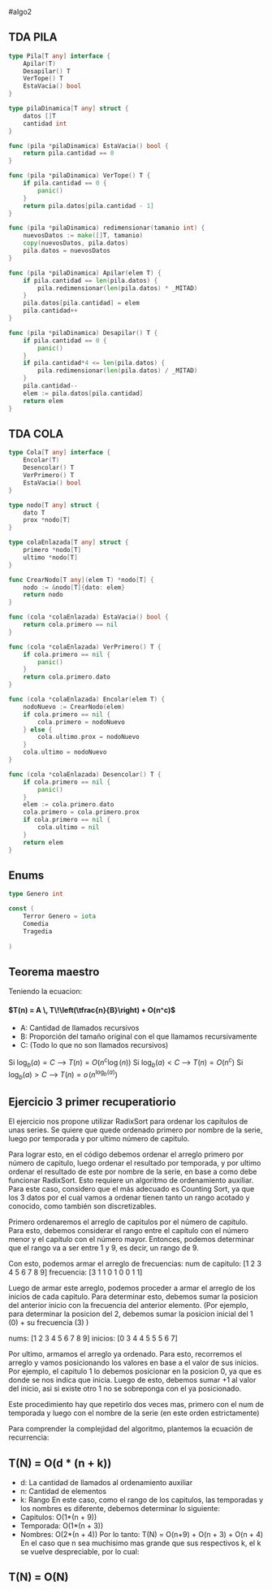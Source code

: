 #algo2 


## TDA PILA

```go
type Pila[T any] interface {
	Apilar(T)
	Desapilar() T
	VerTope() T
	EstaVacia() bool
}

type pilaDinamica[T any] struct {
	datos []T
	cantidad int
}

func (pila *pilaDinamica) EstaVacia() bool {
	return pila.cantidad == 0
}

func (pila *pilaDinamica) VerTope() T {
	if pila.cantidad == 0 {
		panic()
	}
	return pila.datos[pila.cantidad - 1]
}

func (pila *pilaDinamica) redimensionar(tamanio int) {
	nuevosDatos := make([]T, tamanio)
	copy(nuevosDatos, pila.datos)
	pila.datos = nuevosDatos
}

func (pila *pilaDinamica) Apilar(elem T) {
	if pila.cantidad == len(pila.datos) {
		pila.redimensionar(len(pila.datos) * _MITAD)
	}
	pila.datos[pila.cantidad] = elem
	pila.cantidad++
}

func (pila *pilaDinamica) Desapilar() T {
	if pila.cantidad == 0 {
		panic()
	}
	if pila.cantidad*4 <= len(pila.datos) {
		pila.redimensionar(len(pila.datos) / _MITAD)
	}
	pila.cantidad--
	elem := pila.datos[pila.cantidad]
	return elem
}
```

## TDA COLA
```go
type Cola[T any] interface {
	Encolar(T)
	Desencolar() T
	VerPrimero() T
	EstaVacia() bool
}

type nodo[T any] struct {
	dato T
	prox *nodo[T]
}

type colaEnlazada[T any] struct {
	primero *nodo[T]	
	ultimo *nodo[T]
}

func CrearNodo[T any](elem T) *nodo[T] {
	nodo := &nodo[T]{dato: elem}
	return nodo
}

func (cola *colaEnlazada) EstaVacia() bool {
	return cola.primero == nil
}

func (cola *colaEnlazada) VerPrimero() T {
	if cola.primero == nil {
		panic()	
	}
	return cola.primero.dato
}

func (cola *colaEnlazada) Encolar(elem T) {
	nodoNuevo := CrearNodo(elem)
	if cola.primero == nil {
		cola.primero = nodoNuevo
	} else {
		cola.ultimo.prox = nodoNuevo
	}
	cola.ultimo = nodoNuevo
}

func (cola *colaEnlazada) Desencolar() T {
	if cola.primero == nil {
		panic()	
	}
	elem := cola.primero.dato
	cola.primero = cola.primero.prox
	if cola.primero == nil {
		cola.ultimo = nil
	}	
	return elem
}
```
## Enums
```go
type Genero int

const (
	Terror Genero = iota
	Comedia
	Tragedia
	
)
```

## Teorema maestro

Teniendo la ecuacion:
#### $T(n) = A \, T\!\left(\tfrac{n}{B}\right) + O(n^c)$

- A: Cantidad de llamados recursivos
- B: Proporción del tamaño original con el que llamamos recursivamente
- C: (Todo lo que no son llamados recursivos)

Si $\log_b(a) = C$ -->  $T(n) =  O(n^c\log(n))$
Si $\log_b(a) < C$ -->  $T(n) =  O(n^c)$
Si $\log_b(a) > C$ -->  $T(n) =  o\!\left(n^{\log_b(a)}\right)$

## Ejercicio 3 primer recuperatiorio

El ejercicio nos propone utilizar RadixSort para ordenar los capítulos de unas series. Se quiere que quede ordenado primero por nombre de la serie, luego por temporada y por ultimo número de capitulo.

Para lograr esto, en el código debemos ordenar el arreglo primero por número de capitulo, luego ordenar el resultado por temporada, y por ultimo ordenar el resultado de este por nombre de la serie, en base a como debe funcionar RadixSort. 
Esto requiere un algoritmo de ordenamiento auxiliar. Para este caso, considero que el más adecuado es Counting Sort, ya que los 3 datos por el cual vamos a ordenar tienen tanto un rango acotado y conocido, como también son discretizables.

Primero ordenaremos el arreglo de capitulos por el número de capitulo. Para esto, debemos considerar el rango entre el capítulo con el número menor y el capítulo con el número mayor. Entonces, podemos determinar que el rango va a ser entre 1 y 9, es decir, un rango de 9.

Con esto, podemos armar el arreglo de frecuencias:
num de capitulo: [1 2 3 4 5 6 7 8 9]
frecuencia:            [3 1 1 0 1 0 0 1 1]

Luego de armar este arreglo, podemos proceder a armar el arreglo de los inicios de cada capitulo. Para determinar esto, debemos sumar la posicion del anterior inicio con la frecuencia del anterior elemento. (Por ejemplo, para determinar la posicion del 2, debemos sumar la posicion inicial del 1 (0) + su frecuencia (3) )

nums:  [1 2 3 4 5 6 7 8 9]
inicios: [0 3 4 4 5 5 5 6 7]

Por ultimo, armamos el arreglo ya ordenado. Para esto, recorremos el arreglo y vamos posicionando los valores en base a el valor de sus inicios. Por ejemplo, el capitulo 1 lo debemos posicionar en la posicion 0, ya que es donde se nos indica que inicia. Luego de esto, debemos sumar +1 al valor del inicio, asi si existe otro 1 no se sobreponga con el ya posicionado.

Este procedimiento hay que repetirlo dos veces mas, primero con el num de temporada y luego con el nombre de la serie (en este orden estrictamente)

Para comprender la complejidad del algoritmo, plantemos la ecuación de recurrencia:

## T(N) = O(d * (n + k))

- d: La cantidad de llamados al ordenamiento auxiliar
- n: Cantidad de elementos
- k: Rango
En este caso, como el rango de los capitulos, las temporadas y los nombres es diferente, debemos determinar lo siguiente:
- Capitulos: O(1*(n + 9))
- Temporada: O(1*(n + 3))
- Nombres: O(2*(n + 4))
Por lo tanto: T(N) = O(n+9) + O(n + 3) + O(n + 4)
En el caso que n sea muchisimo mas grande que sus respectivos k, el k se vuelve despreciable, por lo cual:
## T(N) = O(N)